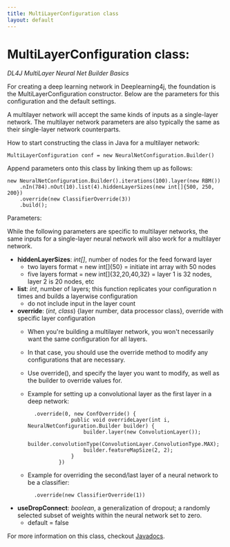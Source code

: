 ```yaml
---
title: MultiLayerConfiguration class
layout: default
---
```


# MultiLayerConfiguration class:
*DL4J MultiLayer Neural Net Builder Basics*

For creating a deep learning network in Deeplearning4j, the foundation is the MultiLayerConfiguration constructor. Below are the parameters for this configuration and the default settings.

A multilayer network will accept the same kinds of inputs as a single-layer network. The multilayer network parameters are also typically the same as their single-layer network counterparts.

How to start constructing the class in Java for a multilayer network:

    MultiLayerConfiguration conf = new NeuralNetConfiguration.Builder()

Append parameters onto this class by linking them up as follows:

    new NeuralNetConfiguration.Builder().iterations(100).layer(new RBM())
        .nIn(784).nOut(10).list(4).hiddenLayerSizes(new int[]{500, 250, 200})
        .override(new ClassifierOverride(3))
        .build();

Parameters:

While the following parameters are specific to multilayer networks, the same inputs for a single-layer neural network
will also work for a multilayer network.

- **hiddenLayerSizes**: *int[]*, number of nodes for the feed forward layer
   - two layers format = new int[]{50} = initiate int array with 50 nodes
   - five layers format = new int[]{32,20,40,32} = layer 1 is 32 nodes, layer 2 is 20 nodes, etc
- **list**: *int*, number of layers; this function replicates your configuration n times and builds a layerwise configuration
    - do not include input in the layer count
- **override**: (*int*, *class*) {layer number, data processor class}, override with specific layer configuration
    - When you're building a multilayer network, you won't necessarily want the same configuration for all layers.
    - In that case, you should use the override method to modify any configurations that are necessary.
    - Use override(), and specify the layer you want to modify, as well as the builder to override values for.
    - Example for setting up a convolutional layer as the first layer in a deep network:

            .override(0, new ConfOverride() {
                        public void overrideLayer(int i, NeuralNetConfiguration.Builder builder) {
                            builder.layer(new ConvolutionLayer());
                            builder.convolutionType(ConvolutionLayer.ConvolutionType.MAX);
                            builder.featureMapSize(2, 2);
                        }
                    })

    - Example for overriding the second/last layer of a neural network to be a classifier:

            .override(new ClassifierOverride(1))

- **useDropConnect**: *boolean*, a generalization of dropout; a randomly selected subset of weights within the neural network set to zero.
    - default = false

For more information on this class, checkout [Javadocs](http://deeplearning4j.org/doc/).
